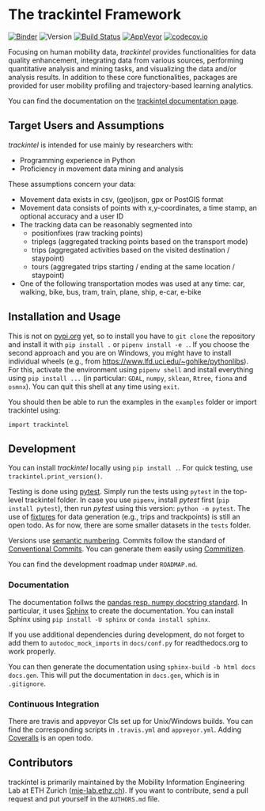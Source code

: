 # The trackintel Framework

[![Binder](https://mybinder.org/badge_logo.svg)](https://mybinder.org/v2/gh/henrymartin1/trackintel/master?filepath=examples%2Fexample_geolife%2FTrackintel_introduction.ipynb)
![Version](https://img.shields.io/badge/version-v0.2.0-red.svg)
[![Build Status](https://travis-ci.org/mie-lab/trackintel.svg?branch=master)](https://travis-ci.org/mie-lab/trackintel)
[![AppVeyor](https://ci.appveyor.com/api/projects/status/github/mie-lab/trackintel?svg=true)](https://ci.appveyor.com/api/projects/status/github/mie-lab/trackintel?svg=true)
[![codecov.io](https://codecov.io/gh/mie-lab/trackintel/coverage.svg?branch=master)](https://codecov.io/gh/mie-lab/trackintel)

Focusing on human mobility data, *trackintel* provides functionalities for data quality enhancement, integrating data from various sources, performing quantitative analysis and mining tasks, and visualizing the data and/or analysis results.
In addition to these core functionalities, packages are provided for user mobility profiling and trajectory-based learning analytics.

You can find the documentation on the [trackintel documentation page](https://trackintel.readthedocs.io/en/latest).

## Target Users and Assumptions

*trackintel* is intended for use mainly by researchers with:

* Programming experience in Python
* Proficiency in movement data mining and analysis

These assumptions concern your data:

* Movement data exists in csv, (geo)json, gpx or PostGIS format
* Movement data consists of points with x,y-coordinates, a time stamp, an optional accuracy and a user ID
* The tracking data can be reasonably segmented into 
  * positionfixes (raw tracking points)
  * triplegs (aggregated tracking points based on the transport mode)
  * trips (aggregated activities based on the visited destination / staypoint)
  * tours (aggregated trips starting / ending at the same location / staypoint)
* One of the following transportation modes was used at any time: car, walking, bike, bus, tram, train, plane, ship, e-car, e-bike

## Installation and Usage

This is not on [pypi.org](https://pypi.org/) yet, so to install you have to `git clone` the repository and install it with `pip install .` or `pipenv install -e .`.
If you choose the second approach and you are on Windows, you might have to install individual wheels (e.g., from https://www.lfd.uci.edu/~gohlke/pythonlibs).
For this, activate the environment using `pipenv shell` and install everything using `pip install ...` (in particular: `GDAL`, `numpy`, `sklean`, `Rtree`, `fiona` and `osmnx`).
You can quit this shell at any time using `exit`.

You should then be able to run the examples in the `examples` folder or import trackintel using:
```{python}
import trackintel
```

## Development

You can install *trackintel* locally using `pip install .`.
For quick testing, use `trackintel.print_version()`.

Testing is done using [pytest](https://docs.pytest.org/en/latest).
Simply run the tests using `pytest` in the top-level trackintel folder.
In case you use `pipenv`, install *pytest* first (`pip install pytest`), then run *pytest* using this version: `python -m pytest`.
The use of [fixtures](https://pypi.org/project/fixtures/) for data generation (e.g., trips and trackpoints) is still an open todo.
As for now, there are some smaller datasets in the `tests` folder.

Versions use [semantic numbering](https://semver.org/).
Commits follow the standard of [Conventional Commits](https://www.conventionalcommits.org).
You can generate them easily using [Commitizen](https://github.com/commitizen/cz-cli).

You can find the development roadmap under `ROADMAP.md`.

### Documentation

The documentation follws the [pandas resp. numpy docstring standard](https://pandas-docs.github.io/pandas-docs-travis/development/contributing.html#contributing-to-the-documentation).
In particular, it uses [Sphinx](http://www.sphinx-doc.org/en/master/) to create the documentation.
You can install Sphinx using `pip install -U sphinx` or `conda install sphinx`.

If you use additional dependencies during development, do not forget to add them to `autodoc_mock_imports` in `docs/conf.py` for readthedocs.org to work properly.

You can then generate the documentation using `sphinx-build -b html docs docs.gen`.
This will put the documentation in `docs.gen`, which is in `.gitignore`.

### Continuous Integration

There are travis and appveyor CIs set up for Unix/Windows builds.
You can find the corresponding scripts in `.travis.yml` and `appveyor.yml`.
Adding [Coveralls](https://coveralls.io) is an open todo.

## Contributors

trackintel is primarily maintained by the Mobility Information Engineering Lab at ETH Zurich ([mie-lab.ethz.ch](http://mie-lab.ethz.ch)).
If you want to contribute, send a pull request and put yourself in the `AUTHORS.md` file.
